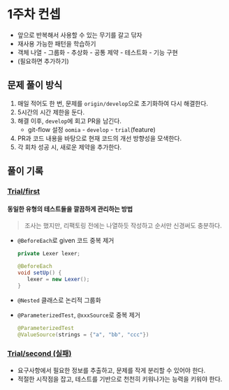 # 1주차 컨셉

- 앞으로 반복해서 사용할 수 있는 무기를 갈고 닦자
- 재사용 가능한 패턴을 학습하기
- 객체 나열 - 그룹화 - 추상화 - 공통 제약 - 테스트화 - 기능 구현
- (필요하면 추가하기)

## 문제 풀이 방식

1. 매일 적어도 한 번, 문제를 `origin/develop`으로 초기화하여 다시 해결한다.
2. 5시간의 시간 제한을 둔다.
3. 해결 이후, `develop`에 회고 PR을 남긴다.
   - git-flow 설정 `oomia` - `develop` - `trial`(feature)
4. PR과 코드 내용을 바탕으로 현재 코드의 개선 방향성을 모색한다.
5. 각 회차 성공 시, 새로운 제약을 추가한다.

## 풀이 기록

### [Trial/first](https://github.com/ooMia/java-calculator-8/pull/1)

#### 동일한 유형의 테스트들을 깔끔하게 관리하는 방법

> 조사는 했지만, 리팩토링 전에는 나열하듯 작성하고 순서만 신경써도 충분하다.

- `@BeforeEach`로 given 코드 중복 제거

  ```java
  private Lexer lexer;

  @BeforeEach
  void setUp() {
     lexer = new Lexer();
  }
  ```

- `@Nested` 클래스로 논리적 그룹화
- `@ParameterizedTest`, `@xxxSource`로 중복 제거
  ```java
  @ParameterizedTest
  @ValueSource(strings = {"a", "bb", "ccc"})
  ```

### [Trial/second (실패)](https://github.com/ooMia/java-calculator-8/pull/2)

- 요구사항에서 필요한 정보를 추출하고, 문제를 작게 분리할 수 있어야 한다.
- 적절한 시작점을 잡고, 테스트를 기반으로 천천히 키워나가는 능력을 키워야 한다.
